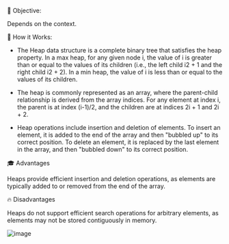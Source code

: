 🎯 Objective:

Depends on the context.

🚀 How it Works:

- The Heap data structure is a complete binary tree that satisfies the heap property. In a max heap, for any given node i, the value of i is greater than or equal to the values of its children (i.e., the left child i2 + 1 and the right child i2 + 2). In a min heap, the value of i is less than or equal to the values of its children.

- The heap is commonly represented as an array, where the parent-child relationship is derived from the array indices. For any element at index i, the parent is at index (i-1)/2, and the children are at indices 2i + 1 and 2i + 2.

- Heap operations include insertion and deletion of elements. To insert an element, it is added to the end of the array and then "bubbled up" to its correct position. To delete an element, it is replaced by the last element in the array, and then "bubbled down" to its correct position.

🎓 Advantages

Heaps provide efficient insertion and deletion operations, as elements are typically added to or removed from the end of the array.

🔥 Disadvantages

Heaps do not support efficient search operations for arbitrary elements, as elements may not be stored contiguously in memory.


![image](https://github.com/DuarteDvv/.AlgorithmsAndDataStructure/assets/136333571/c5df8c32-5ffb-4dfb-94b3-7516279edb55)






    


